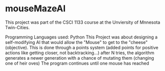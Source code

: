 # mouseMazeAI
This project was part of the CSCI 1133 course at the Unviersity of Mnnesota Twin-Cities.

Programming Languages used: Python
This Project was about designing a self-modifying AI that would allow the "Mouse" to get to the "cheese" (objective).
This is done through a points system (added points for positive actions like getting closer, not backtracking...)
after N tries, the algorithm generates a newer generation with a chance of mutating them (changing one of heir oves)
The program continues until one mouse has reached
